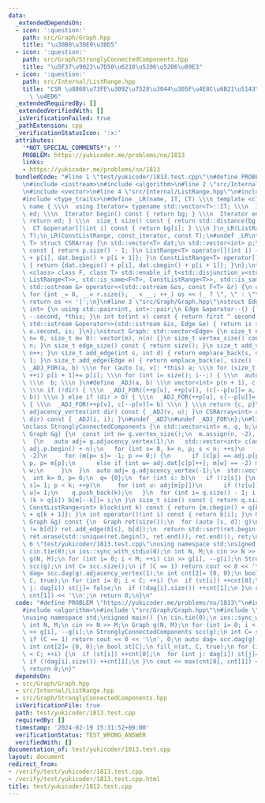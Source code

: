 ```yaml
---
data:
  _extendedDependsOn:
  - icon: ':question:'
    path: src/Graph/Graph.hpp
    title: "\u30B0\u30E9\u30D5"
  - icon: ':question:'
    path: src/Graph/StronglyConnectedComponents.hpp
    title: "\u5F37\u9023\u7D50\u6210\u5206\u5206\u89E3"
  - icon: ':question:'
    path: src/Internal/ListRange.hpp
    title: "CSR \u8868\u73FE\u3092\u7528\u3044\u305F\u4E8C\u6B21\u5143\u914D\u5217\
      \ \u4ED6"
  _extendedRequiredBy: []
  _extendedVerifiedWith: []
  _isVerificationFailed: true
  _pathExtension: cpp
  _verificationStatusIcon: ':x:'
  attributes:
    '*NOT_SPECIAL_COMMENTS*': ''
    PROBLEM: https://yukicoder.me/problems/no/1813
    links:
    - https://yukicoder.me/problems/no/1813
  bundledCode: "#line 1 \"test/yukicoder/1813.test.cpp\"\n#define PROBLEM \"https://yukicoder.me/problems/no/1813\"\
    \n#include <iostream>\n#include <algorithm>\n#line 2 \"src/Internal/ListRange.hpp\"\
    \n#include <vector>\n#line 4 \"src/Internal/ListRange.hpp\"\n#include <iterator>\n\
    #include <type_traits>\n#define _LR(name, IT, CT) \\\n template <class T> struct\
    \ name { \\\n  using Iterator= typename std::vector<T>::IT; \\\n  Iterator bg,\
    \ ed; \\\n  Iterator begin() const { return bg; } \\\n  Iterator end() const {\
    \ return ed; } \\\n  size_t size() const { return std::distance(bg, ed); } \\\n\
    \  CT &operator[](int i) const { return bg[i]; } \\\n }\n_LR(ListRange, iterator,\
    \ T);\n_LR(ConstListRange, const_iterator, const T);\n#undef _LR\ntemplate <class\
    \ T> struct CSRArray {\n std::vector<T> dat;\n std::vector<int> p;\n size_t size()\
    \ const { return p.size() - 1; }\n ListRange<T> operator[](int i) { return {dat.begin()\
    \ + p[i], dat.begin() + p[i + 1]}; }\n ConstListRange<T> operator[](int i) const\
    \ { return {dat.cbegin() + p[i], dat.cbegin() + p[i + 1]}; }\n};\ntemplate <template\
    \ <class> class F, class T> std::enable_if_t<std::disjunction_v<std::is_same<F<T>,\
    \ ListRange<T>>, std::is_same<F<T>, ConstListRange<T>>, std::is_same<F<T>, CSRArray<T>>>,\
    \ std::ostream &> operator<<(std::ostream &os, const F<T> &r) {\n os << '[';\n\
    \ for (int _= 0, __= r.size(); _ < __; ++_) os << (_ ? \", \" : \"\") << r[_];\n\
    \ return os << ']';\n}\n#line 3 \"src/Graph/Graph.hpp\"\nstruct Edge: std::pair<int,\
    \ int> {\n using std::pair<int, int>::pair;\n Edge &operator--() { return --first,\
    \ --second, *this; }\n int to(int v) const { return first ^ second ^ v; }\n friend\
    \ std::istream &operator>>(std::istream &is, Edge &e) { return is >> e.first >>\
    \ e.second, is; }\n};\nstruct Graph: std::vector<Edge> {\n size_t n;\n Graph(size_t\
    \ n= 0, size_t m= 0): vector(m), n(n) {}\n size_t vertex_size() const { return\
    \ n; }\n size_t edge_size() const { return size(); }\n size_t add_vertex() { return\
    \ n++; }\n size_t add_edge(int s, int d) { return emplace_back(s, d), size() -\
    \ 1; }\n size_t add_edge(Edge e) { return emplace_back(e), size() - 1; }\n#define\
    \ _ADJ_FOR(a, b) \\\n for (auto [u, v]: *this) a; \\\n for (size_t i= 0; i < n;\
    \ ++i) p[i + 1]+= p[i]; \\\n for (int i= size(); i--;) { \\\n  auto [u, v]= (*this)[i];\
    \ \\\n  b; \\\n }\n#define _ADJ(a, b) \\\n vector<int> p(n + 1), c(size() << !dir);\
    \ \\\n if (!dir) { \\\n  _ADJ_FOR((++p[u], ++p[v]), (c[--p[u]]= a, c[--p[v]]=\
    \ b)) \\\n } else if (dir > 0) { \\\n  _ADJ_FOR(++p[u], c[--p[u]]= a) \\\n } else\
    \ { \\\n  _ADJ_FOR(++p[v], c[--p[v]]= b) \\\n } \\\n return {c, p}\n CSRArray<int>\
    \ adjacency_vertex(int dir) const { _ADJ(v, u); }\n CSRArray<int> adjacency_edge(int\
    \ dir) const { _ADJ(i, i); }\n#undef _ADJ\n#undef _ADJ_FOR\n};\n#line 4 \"src/Graph/StronglyConnectedComponents.hpp\"\
    \nclass StronglyConnectedComponents {\n std::vector<int> m, q, b;\npublic:\n StronglyConnectedComponents(const\
    \ Graph &g) {\n  const int n= g.vertex_size();\n  m.assign(n, -2), b.resize(n);\n\
    \  {\n   auto adj= g.adjacency_vertex(1);\n   std::vector<int> c(adj.p.begin(),\
    \ adj.p.begin() + n);\n   for (int s= 0, k= n, p; s < n; ++s)\n    if (m[s] ==\
    \ -2)\n     for (m[p= s]= -1; p >= 0;) {\n      if (c[p] == adj.p[p + 1]) b[--k]=\
    \ p, p= m[p];\n      else if (int w= adj.dat[c[p]++]; m[w] == -2) m[w]= p, p=\
    \ w;\n     }\n  }\n  auto adj= g.adjacency_vertex(-1);\n  std::vector<char> z(n);\n\
    \  int k= 0, p= 0;\n  q= {0};\n  for (int s: b)\n   if (!z[s]) {\n    for (z[m[k++]=\
    \ s]= 1; p < k; ++p)\n     for (int u: adj[m[p]])\n      if (!z[u]) z[m[k++]=\
    \ u]= 1;\n    q.push_back(k);\n   }\n  for (int i= q.size() - 1; i--;)\n   while\
    \ (k > q[i]) b[m[--k]]= i;\n }\n size_t size() const { return q.size() - 1; }\n\
    \ ConstListRange<int> block(int k) const { return {m.cbegin() + q[k], m.cbegin()\
    \ + q[k + 1]}; }\n int operator()(int i) const { return b[i]; }\n Graph dag(const\
    \ Graph &g) const {\n  Graph ret(size());\n  for (auto [s, d]: g)\n   if (b[s]\
    \ != b[d]) ret.add_edge(b[s], b[d]);\n  return std::sort(ret.begin(), ret.end()),\
    \ ret.erase(std::unique(ret.begin(), ret.end()), ret.end()), ret;\n }\n};\n#line\
    \ 6 \"test/yukicoder/1813.test.cpp\"\nusing namespace std;\nsigned main() {\n\
    \ cin.tie(0);\n ios::sync_with_stdio(0);\n int N, M;\n cin >> N >> M;\n Graph\
    \ g(N, M);\n for (int i= 0; i < M; ++i) cin >> g[i], --g[i];\n StronglyConnectedComponents\
    \ scc(g);\n int C= scc.size();\n if (C == 1) return cout << 0 << '\\n', 0;\n auto\
    \ dag= scc.dag(g).adjacency_vertex(1);\n int cnt[2]= {0, 0};\n bool st[C];\n fill_n(st,\
    \ C, true);\n for (int i= 0; i < C; ++i) {\n  if (st[i]) ++cnt[0];\n  for (int\
    \ j: dag[i]) st[j]= false;\n  if (!dag[i].size()) ++cnt[1];\n }\n cout << max(cnt[0],\
    \ cnt[1]) << '\\n';\n return 0;\n}\n"
  code: "#define PROBLEM \"https://yukicoder.me/problems/no/1813\"\n#include <iostream>\n\
    #include <algorithm>\n#include \"src/Graph/Graph.hpp\"\n#include \"src/Graph/StronglyConnectedComponents.hpp\"\
    \nusing namespace std;\nsigned main() {\n cin.tie(0);\n ios::sync_with_stdio(0);\n\
    \ int N, M;\n cin >> N >> M;\n Graph g(N, M);\n for (int i= 0; i < M; ++i) cin\
    \ >> g[i], --g[i];\n StronglyConnectedComponents scc(g);\n int C= scc.size();\n\
    \ if (C == 1) return cout << 0 << '\\n', 0;\n auto dag= scc.dag(g).adjacency_vertex(1);\n\
    \ int cnt[2]= {0, 0};\n bool st[C];\n fill_n(st, C, true);\n for (int i= 0; i\
    \ < C; ++i) {\n  if (st[i]) ++cnt[0];\n  for (int j: dag[i]) st[j]= false;\n \
    \ if (!dag[i].size()) ++cnt[1];\n }\n cout << max(cnt[0], cnt[1]) << '\\n';\n\
    \ return 0;\n}"
  dependsOn:
  - src/Graph/Graph.hpp
  - src/Internal/ListRange.hpp
  - src/Graph/StronglyConnectedComponents.hpp
  isVerificationFile: true
  path: test/yukicoder/1813.test.cpp
  requiredBy: []
  timestamp: '2024-02-19 15:31:52+09:00'
  verificationStatus: TEST_WRONG_ANSWER
  verifiedWith: []
documentation_of: test/yukicoder/1813.test.cpp
layout: document
redirect_from:
- /verify/test/yukicoder/1813.test.cpp
- /verify/test/yukicoder/1813.test.cpp.html
title: test/yukicoder/1813.test.cpp
---
```

